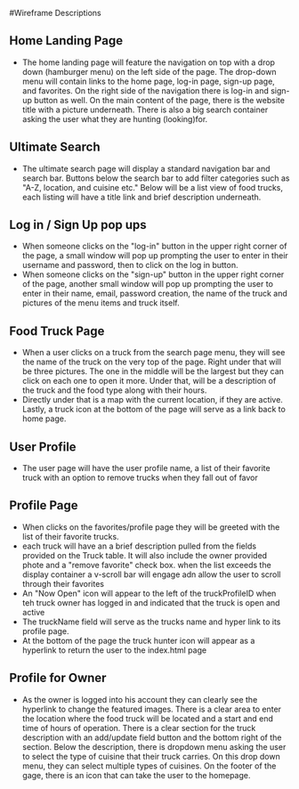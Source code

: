 #Wireframe Descriptions 

## Home Landing Page 
* The home landing page will feature the navigation on top with a drop down (hamburger menu) on the left side of the page. The drop-down menu will contain links to the home page, log-in page, sign-up page, and favorites. On the right side of the navigation there is log-in and sign-up button as well. On the main content of the page, there is the website title with a picture underneath. There is also a big search container asking the user what they are hunting (looking)for. 

## Ultimate Search
* The ultimate search page will display a standard navigation bar and search bar. Buttons below the search bar to add filter categories such as "A-Z, location, and cuisine etc." Below will be a list view of food trucks, each listing will have a title link and brief description underneath. 

## Log in / Sign Up pop ups
* When someone clicks on the "log-in" button in the upper right corner of the page, a small window will pop up prompting the user to enter in their username and password, then to click on the log in button.
* When someone clicks on the "sign-up" button in the upper right corner of the page, another small window will pop up prompting the user to enter in their name, email, password creation, the name of the truck and pictures of the menu items and truck itself.
  
## Food Truck Page
* When a user clicks on a truck from the search page menu, they will see the name of the truck on the very top of the page. Right under that will be three pictures.  The one in the middle will be the largest but they can click on each one to open it more.  Under that, will be a description of the truck and the food type along with their hours.
* Directly under that is a map with the current location, if they are active. Lastly, a truck icon at the bottom of the page will serve as a link back to home page. 

## User Profile 
* The user page will have the user profile name, a list of
their favorite truck with an option to remove trucks when they fall out of favor

## Profile Page
* When clicks on the favorites/profile page they will be greeted with the list of their favorite trucks.
* each truck will have an a brief description pulled from the fields provided on the Truck table.  It will also include the owner provided phote and a "remove favorite" check box.  when the list exceeds the display container a v-scroll bar will engage adn allow the user to scroll through their favorites
* An "Now Open" icon will appear to the left of the truckProfileID when teh truck owner has logged in and indicated that the truck is open and active
* The truckName field will serve as the trucks name and hyper link to its profile page.
* At the bottom of the page the truck hunter icon will appear as a hyperlink to return the user to the index.html page


## Profile for Owner
* As the owner is logged into his account they can clearly see the hyperlink to change the featured images. There is a clear area to enter the location where the food truck will be located and a start and end time of hours of operation. There is a clear section for the truck description with an add/update field button and the bottom right of the section. Below the description, there is dropdown menu asking the user to select the type of cuisine that their truck carries. On this drop down menu, they can select multiple types of cuisines. On the footer of the gage, there is an icon that can take the user to the homepage.

